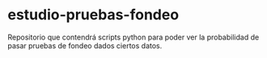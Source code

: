 # estudio-pruebas-fondeo
Repositorio que contendrá scripts python para poder ver la probabilidad de pasar pruebas de fondeo dados ciertos datos.
